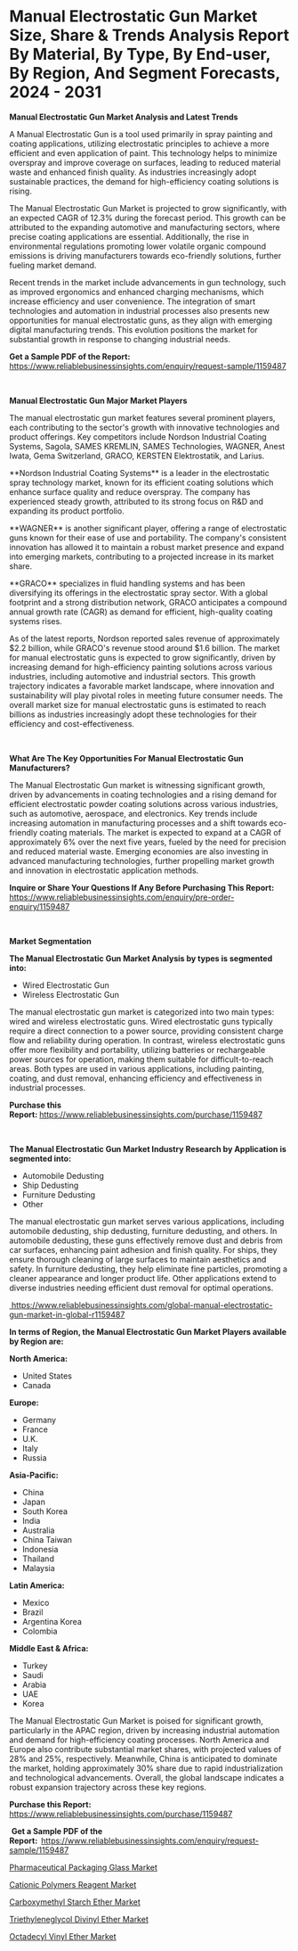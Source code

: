<p><h1>Manual Electrostatic Gun Market Size, Share & Trends Analysis Report By Material, By Type, By End-user, By Region, And Segment Forecasts, 2024 - 2031</h1></p><p><strong>Manual Electrostatic Gun Market Analysis and Latest Trends</strong></p>
<p><p>A Manual Electrostatic Gun is a tool used primarily in spray painting and coating applications, utilizing electrostatic principles to achieve a more efficient and even application of paint. This technology helps to minimize overspray and improve coverage on surfaces, leading to reduced material waste and enhanced finish quality. As industries increasingly adopt sustainable practices, the demand for high-efficiency coating solutions is rising.</p><p>The Manual Electrostatic Gun Market is projected to grow significantly, with an expected CAGR of 12.3% during the forecast period. This growth can be attributed to the expanding automotive and manufacturing sectors, where precise coating applications are essential. Additionally, the rise in environmental regulations promoting lower volatile organic compound emissions is driving manufacturers towards eco-friendly solutions, further fueling market demand. </p><p>Recent trends in the market include advancements in gun technology, such as improved ergonomics and enhanced charging mechanisms, which increase efficiency and user convenience. The integration of smart technologies and automation in industrial processes also presents new opportunities for manual electrostatic guns, as they align with emerging digital manufacturing trends. This evolution positions the market for substantial growth in response to changing industrial needs.</p></p>
<p><strong>Get a Sample PDF of the Report:&nbsp;</strong> <a href="https://www.reliablebusinessinsights.com/enquiry/request-sample/1159487?utm_campaign=57&utm_medium=2&utm_source=Github&utm_content=ia&utm_term=05122024&utm_id=manual-electrostatic-gun">https://www.reliablebusinessinsights.com/enquiry/request-sample/1159487</a></p>
<p>&nbsp;</p>
<p><strong>Manual Electrostatic Gun Major Market Players</strong></p>
<p><p>The manual electrostatic gun market features several prominent players, each contributing to the sector's growth with innovative technologies and product offerings. Key competitors include Nordson Industrial Coating Systems, Sagola, SAMES KREMLIN, SAMES Technologies, WAGNER, Anest Iwata, Gema Switzerland, GRACO, KERSTEN Elektrostatik, and Larius.</p><p>**Nordson Industrial Coating Systems** is a leader in the electrostatic spray technology market, known for its efficient coating solutions which enhance surface quality and reduce overspray. The company has experienced steady growth, attributed to its strong focus on R&D and expanding its product portfolio. </p><p>**WAGNER** is another significant player, offering a range of electrostatic guns known for their ease of use and portability. The company's consistent innovation has allowed it to maintain a robust market presence and expand into emerging markets, contributing to a projected increase in its market share.</p><p>**GRACO** specializes in fluid handling systems and has been diversifying its offerings in the electrostatic spray sector. With a global footprint and a strong distribution network, GRACO anticipates a compound annual growth rate (CAGR) as demand for efficient, high-quality coating systems rises.</p><p>As of the latest reports, Nordson reported sales revenue of approximately $2.2 billion, while GRACO's revenue stood around $1.6 billion. The market for manual electrostatic guns is expected to grow significantly, driven by increasing demand for high-efficiency painting solutions across various industries, including automotive and industrial sectors. This growth trajectory indicates a favorable market landscape, where innovation and sustainability will play pivotal roles in meeting future consumer needs. The overall market size for manual electrostatic guns is estimated to reach billions as industries increasingly adopt these technologies for their efficiency and cost-effectiveness.</p></p>
<p>&nbsp;</p>
<p><strong>What Are The Key Opportunities For Manual Electrostatic Gun Manufacturers?</strong></p>
<p><p>The Manual Electrostatic Gun market is witnessing significant growth, driven by advancements in coating technologies and a rising demand for efficient electrostatic powder coating solutions across various industries, such as automotive, aerospace, and electronics. Key trends include increasing automation in manufacturing processes and a shift towards eco-friendly coating materials. The market is expected to expand at a CAGR of approximately 6% over the next five years, fueled by the need for precision and reduced material waste. Emerging economies are also investing in advanced manufacturing technologies, further propelling market growth and innovation in electrostatic application methods.</p></p>
<p><strong>Inquire or Share Your Questions If Any Before Purchasing This Report:</strong> <a href="https://www.reliablebusinessinsights.com/enquiry/pre-order-enquiry/1159487?utm_campaign=57&utm_medium=2&utm_source=Github&utm_content=ia&utm_term=05122024&utm_id=manual-electrostatic-gun">https://www.reliablebusinessinsights.com/enquiry/pre-order-enquiry/1159487</a></p>
<p>&nbsp;</p>
<p><strong>Market Segmentation</strong></p>
<p><strong>The Manual Electrostatic Gun Market Analysis by types is segmented into:</strong></p>
<p><ul><li>Wired Electrostatic Gun</li><li>Wireless Electrostatic Gun</li></ul></p>
<p><p>The manual electrostatic gun market is categorized into two main types: wired and wireless electrostatic guns. Wired electrostatic guns typically require a direct connection to a power source, providing consistent charge flow and reliability during operation. In contrast, wireless electrostatic guns offer more flexibility and portability, utilizing batteries or rechargeable power sources for operation, making them suitable for difficult-to-reach areas. Both types are used in various applications, including painting, coating, and dust removal, enhancing efficiency and effectiveness in industrial processes.</p></p>
<p><strong>Purchase this Report:&nbsp;</strong><a href="https://www.reliablebusinessinsights.com/purchase/1159487?utm_campaign=57&utm_medium=2&utm_source=Github&utm_content=ia&utm_term=05122024&utm_id=manual-electrostatic-gun">https://www.reliablebusinessinsights.com/purchase/1159487</a></p>
<p>&nbsp;</p>
<p><strong>The Manual Electrostatic Gun Market Industry Research by Application is segmented into:</strong></p>
<p><ul><li>Automobile Dedusting</li><li>Ship Dedusting</li><li>Furniture Dedusting</li><li>Other</li></ul></p>
<p><p>The manual electrostatic gun market serves various applications, including automobile dedusting, ship dedusting, furniture dedusting, and others. In automobile dedusting, these guns effectively remove dust and debris from car surfaces, enhancing paint adhesion and finish quality. For ships, they ensure thorough cleaning of large surfaces to maintain aesthetics and safety. In furniture dedusting, they help eliminate fine particles, promoting a cleaner appearance and longer product life. Other applications extend to diverse industries needing efficient dust removal for optimal operations.</p></p>
<p><a href="https://www.reliablebusinessinsights.com/global-manual-electrostatic-gun-market-in-global-r1159487?utm_campaign=57&utm_medium=2&utm_source=Github&utm_content=ia&utm_term=05122024&utm_id=manual-electrostatic-gun">&nbsp;https://www.reliablebusinessinsights.com/global-manual-electrostatic-gun-market-in-global-r1159487</a></p>
<p><strong>In terms of Region, the Manual Electrostatic Gun Market Players available by Region are:</strong></p>
<p>
    <p> <strong> North America: </strong>
        <ul>
            <li>United States</li>
            <li>Canada</li>
        </ul>
        </p> 
    <p> <strong> Europe: </strong>
        <ul>
            <li>Germany</li>
            <li>France</li>
            <li>U.K.</li>
            <li>Italy</li>
            <li>Russia</li>
        </ul>
        </p> 
    <p> <strong> Asia-Pacific: </strong>
        <ul>
            <li>China</li>
            <li>Japan</li>
            <li>South Korea</li>
            <li>India</li>
            <li>Australia</li>
            <li>China Taiwan</li>
            <li>Indonesia</li>
            <li>Thailand</li>
            <li>Malaysia</li>
        </ul>
        </p> 
    <p> <strong> Latin America: </strong>
        <ul>
            <li>Mexico</li>
            <li>Brazil</li>
            <li>Argentina Korea</li>
            <li>Colombia</li>
        </ul>
        </p> 
    <p> <strong> Middle East & Africa: </strong>
        <ul>
            <li>Turkey</li>
            <li>Saudi</li>
            <li>Arabia</li>
            <li>UAE</li>
            <li>Korea</li>
        </ul>
    </p>
    </p>
<p><p>The Manual Electrostatic Gun Market is poised for significant growth, particularly in the APAC region, driven by increasing industrial automation and demand for high-efficiency coating processes. North America and Europe also contribute substantial market shares, with projected values of 28% and 25%, respectively. Meanwhile, China is anticipated to dominate the market, holding approximately 30% share due to rapid industrialization and technological advancements. Overall, the global landscape indicates a robust expansion trajectory across these key regions.</p></p>
<p><strong>Purchase this Report: </strong><a href="https://www.reliablebusinessinsights.com/purchase/1159487?utm_campaign=57&utm_medium=2&utm_source=Github&utm_content=ia&utm_term=05122024&utm_id=manual-electrostatic-gun">https://www.reliablebusinessinsights.com/purchase/1159487</a></p>
<p>&nbsp;<strong>Get a Sample PDF of the Report:&nbsp;&nbsp;</strong><a href="https://www.reliablebusinessinsights.com/enquiry/request-sample/1159487?utm_campaign=57&utm_medium=2&utm_source=Github&utm_content=ia&utm_term=05122024&utm_id=manual-electrostatic-gun">https://www.reliablebusinessinsights.com/enquiry/request-sample/1159487</a></p>
<p><strong></strong></p>
<p><p><a href="https://github.com/AshrafKhan865/Market-Research-Report-List-1/blob/main/pharmaceutical-packaging-glass-market.md?utm_campaign=57&utm_medium=2&utm_source=Github&utm_content=ia&utm_term=05122024&utm_id=manual-electrostatic-gun">Pharmaceutical Packaging Glass Market</a></p><p><a href="https://issuu.com/reportprime-2/docs/cationic-polymers-reagent-market-size-2030.pptx?utm_campaign=57&utm_medium=2&utm_source=Github&utm_content=ia&utm_term=05122024&utm_id=manual-electrostatic-gun">Cationic Polymers Reagent Market</a></p><p><a href="https://issuu.com/reportprime-2/docs/carboxymethyl-starch-ether-market-size-2030.pptx?utm_campaign=57&utm_medium=2&utm_source=Github&utm_content=ia&utm_term=05122024&utm_id=manual-electrostatic-gun">Carboxymethyl Starch Ether Market</a></p><p><a href="https://www.linkedin.com/pulse/unlocking-potential-triethyleneglycol-divinyl-ether-market-3sqze?utm_campaign=57&utm_medium=2&utm_source=Github&utm_content=ia&utm_term=05122024&utm_id=manual-electrostatic-gun">Triethyleneglycol Divinyl Ether Market</a></p><p><a href="https://www.linkedin.com/pulse/pioneering-growth-analyzing-global-octadecyl-vinyl-ether-yrade?utm_campaign=57&utm_medium=2&utm_source=Github&utm_content=ia&utm_term=05122024&utm_id=manual-electrostatic-gun">Octadecyl Vinyl Ether Market</a></p></p>